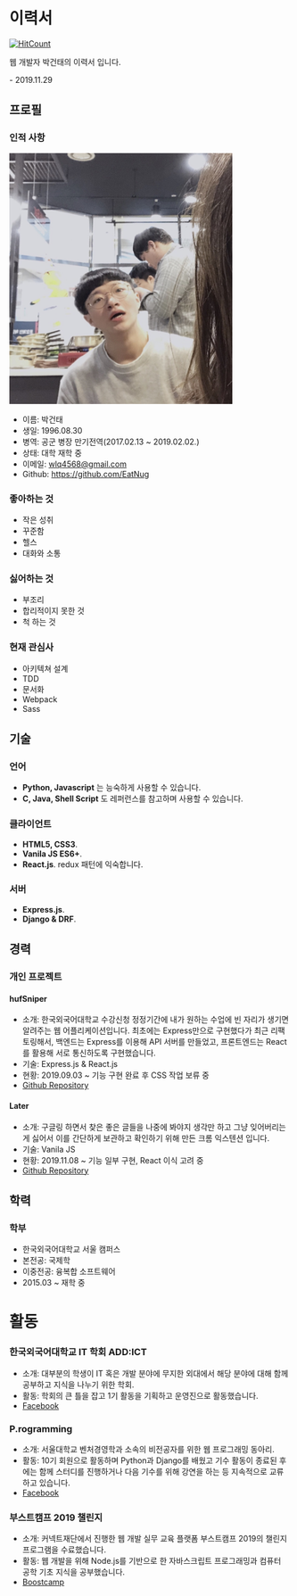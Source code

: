# 이력서

[![HitCount](http://hits.dwyl.io/eaTnuG/RESUME.svg)](http://hits.dwyl.io/eaTnuG/RESUME)

웹 개발자 박건태의 이력서 입니다.

\- 2019.11.29<br>

## 프로필

### 인적 사항

<img src="https://github.com/EatNug/RESUME/blob/master/statics/images/Profile.jpg" width="400" height="450">

- 이름: 박건태
- 생일: 1996.08.30
- 병역: 공군 병장 만기전역(2017.02.13 ~ 2019.02.02.)
- 상태: 대학 재학 중
- 이메일: wlq4568@gmail.com
- Github: https://github.com/EatNug

### 좋아하는 것

- 작은 성취
- 꾸준함
- 헬스
- 대화와 소통

### 싫어하는 것

- 부조리
- 합리적이지 못한 것
- 척 하는 것

### 현재 관심사

- 아키텍쳐 설계
- TDD
- 문서화
- Webpack
- Sass

## 기술

### 언어

- __Python, Javascript__ 는 능숙하게 사용할 수 있습니다.
- __C, Java, Shell Script__ 도 레퍼런스를 참고하며 사용할 수 있습니다.

### 클라이언트

- __HTML5, CSS3__.
- __Vanila JS ES6+__.
- __React.js__. redux 패턴에 익숙합니다.

### 서버 

- __Express.js__.
- __Django & DRF__.

## 경력

### 개인 프로젝트

#### hufSniper

- 소개: 한국외국어대학교 수강신청 정정기간에 내가 원하는 수업에 빈 자리가 생기면 알려주는 웹 어플리케이션입니다. 최초에는 Express만으로 구현했다가 최근 리팩토링해서, 백엔드는 Express를 이용해 API 서버를 만들었고, 프론트엔드는 React를 활용해 서로 통신하도록 구현했습니다.
- 기술: Express.js & React.js
- 현황: 2019.09.03 ~ 기능 구현 완료 후 CSS 작업 보류 중
- [Github Repository](https://github.com/EatNug/hufSniper)

#### Later

- 소개: 구글링 하면서 찾은 좋은 글들을 나중에 봐야지 생각만 하고 그냥 잊어버리는게 싫어서 이를 간단하게 보관하고 확인하기 위해 만든 크롬 익스텐션 입니다. 
- 기술: Vanila JS
- 현황: 2019.11.08 ~ 기능 일부 구현, React 이식 고려 중
- [Github Repository](https://github.com/EatNug/Later)

## 학력

### 학부

- 한국외국어대학교 서울 캠퍼스
- 본전공: 국제학
- 이중전공: 융복합 소프트웨어
- 2015.03 ~ 재학 중

# 활동

### 한국외국어대학교 IT 학회 ADD:ICT

- 소개: 대부분의 학생이 IT 혹은 개발 분야에 무지한 외대에서 해당 분야에 대해 함께 공부하고 지식을 나누기 위한 학회.
- 활동: 학회의 큰 틀을 잡고 1기 활동을 기획하고 운영진으로 활동했습니다.
- [Facebook](https://www.facebook.com/addict2hufs/)

### P.rogramming

- 소개: 서울대학교 벤처경영학과 소속의 비전공자를 위한 웹 프로그래밍 동아리.
- 활동: 10기 회원으로 활동하며 Python과 Django를 배웠고 기수 활동이 종료된 후에는 함께 스터디를 진행하거나 다음 기수를 위해 강연을 하는 등 지속적으로 교류하고 있습니다.
- [Facebook](https://www.facebook.com/p.rogramming3k/)

### 부스트캠프 2019 챌린지

- 소개: 커넥트재단에서 진행한 웹 개발 실무 교육 플랫폼 부스트캠프 2019의 챌린지 프로그램을 수료했습니다.
- 활동: 웹 개발을 위해 Node.js를 기반으로 한 자바스크립트 프로그래밍과 컴퓨터 공학 기초 지식을 공부했습니다.
- [Boostcamp](http://boostcamp.connect.or.kr/)
